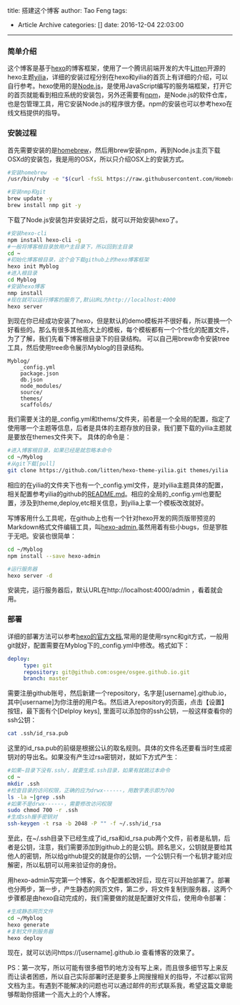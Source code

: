 title: 搭建这个博客
author: Tao Feng
tags:
  - Article Archive
categories: []
date: 2016-12-04 22:03:00
---
### 简单介绍

这个博客是基于[hexo](https://hexo.io)的博客框架，使用了一个腾讯前端开发的大牛[Litten](https://litten.me)开源的hexo主题[yilia](https://github.com/litten/hexo-theme-yilia)，详细的安装过程分别在hexo和yilia的首页上有详细的介绍，可以自行参考。hexo使用的是[Node.js](https://nodejs.org/en/)，是使用JavaScript编写的服务端框架，打开它的首页就能看到相应系统的安装包，另外还需要有[npm](https://www.npmjs.com)，是Node.js的软件仓库，也是包管理工具，用它安装Node.js的程序很方便。npm的安装也可以参考hexo在线文档提供的指导。

### 安装过程

首先需要安装的是[homebrew](http://brew.sh)，然后用brew安装npm，再到Node.js主页下载OSXd的安装包，我是用的OSX，所以只介绍OSX上的安装方式。

```bash
#安装homebrew
/usr/bin/ruby -e "$(curl -fsSL https://raw.githubusercontent.com/Homebrew/install/master/install)"

#安装nmp和git
brew update -y
brew install nmp git -y
```

下载了Node.js安装包并安装好之后，就可以开始安装hexo了。

```bash
#安装hexo-cli
npm install hexo-cli -g
#一般将博客根目录放用户主目录下，所以回到主目录
cd ~
#初始化博客根目录，这个会下载github上的hexo博客框架
hexo init Myblog
#进入根目录
cd Myblog
#安装hexo博客
nmp install
#现在就可以运行博客的服务了,默认URL为http://localhost:4000
hexo server
```
到现在你已经成功安装了hexo，但是默认的demo模板并不很好看，所以要换一个好看些的。那么有很多其他高大上的模板，每个模板都有一个个性化的配置文件，为了了解，我们先看下博客根目录下的目录结构。
可以自己用brew命令安装tree工具，然后使用tree命令展示Myblog的目录结构。

	Myblog/
        _config.yml
        package.json
        db.json
        node_modules/
        source/
        themes/
        scaffolds/
       
我们需要关注的是_config.yml和thems/文件夹，前者是一个全局的配置，指定了使用哪一个主题等信息，后者是具体的主题存放的目录，我们要下载的yilia主题就是要放在themes文件夹下。
具体的命令是：
```bash
#进入博客根目录，如果已经是就忽略本命令
cd ~/Myblog
#从git下载[pull]
git clone https://github.com/litten/hexo-theme-yilia.git themes/yilia
```
相应的在yilia的文件夹下也有一个_config.yml文件，是对yilia主题具体的配置，相关配置参考yilia的github的[README.md](https://github.com/litten/hexo-theme-yilia)。相应的全局的_config.yml也要配置，涉及到theme,deploy,etc相关信息，到yilia上拿一个模板改改就好。

写博客用什么工具呢，在github上也有一个针对hexo开发的网页版带预览的Markdown格式文件编辑工具，叫[hexo-admin](https://github.com/jaredly/hexo-admin),虽然用着有些小bugs，但是寥胜于无吧。安装也很简单：
```bash
cd ~/Myblog
npm install --save hexo-admin

#运行服务器
hexo server -d
```
安装完，运行服务器后，默认URL在http://localhost:4000/admin ，看着就会用。

### 部署

详细的部署方法可以参考[hexo的官方文档](https://hexo.io/docs/deployment.html),常用的是使用rsync和git方式，一般用git就好，配置需要在Myblog下的_config.yml中修改。格式如下：
```_config.yml
deploy:
     type: git
     repository: git@github.com:osgee/osgee.github.io.git
     branch: master
```
需要注册github账号，然后新建一个repository，名字是[username].github.io，其中[username]为你注册的用户名。然后进入repository的页面，点击【设置】按钮，最下面有个[Delploy keys], 里面可以添加你的ssh公钥，一般这样查看你的ssh公钥：
```bash
cat .ssh/id_rsa.pub
```
这里的id_rsa.pub的前缀是根据公认的取名规则。具体的文件名还要看当时生成密钥对的导出名。如果没有产生过rsa密钥对，就如下方式产生：
```bash
#如果~目录下没有.ssh/，就要生成.ssh目录，如果有就跳过本命令
cd ~
mkdir .ssh
#检查目录的访问权限，正确的应为drwx------，用数字表示即为700
ls -la ~|grep .ssh
#如果不是drwx------，需要修改访问权限
sudo chmod 700 -r .ssh 
#生成ssh握手密钥对
ssh-keygen -t rsa -b 2048 -P "" -f ~/.ssh/id_rsa
```
至此，在~/.ssh目录下已经生成了id_rsa和id_rsa.pub两个文件，前者是私钥，后者是公钥，注意，我们需要添加到github上的是公钥。顾名思义，公钥就是要给其他人的密钥，所以给github提交的就是你的公钥，一个公钥只有一个私钥才能对应解密，所以私钥可以用来验证你的身份。

用hexo-admin写完第一个博客，各个配置都改好后，现在可以开始部署了。部署也分两步，第一步，产生静态的网页文件，第二步，将文件复制到服务器，这两个步骤都是由hexo自动完成的，我们需要做的就是配置好文件后，使用命令部署：
```bash
#生成静态网页文件
cd ~/Myblog
hexo generate
#复制文件到服务器
hexo deploy
```
现在，就可以访问https://[username].github.io 查看博客的效果了。

PS：第一次写，所以可能有很多细节的地方没有写上来，而且很多细节写上来反而让读者困惑，所以自己实际部署时还是要多上网搜搜相关的指导，不过都以官网文档为主。有遇到不能解决的问题也可以通过邮件的形式联系我，希望这篇文章能够帮助你搭建一个高大上的个人博客。
			


